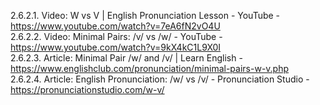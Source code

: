 2.6.2.1. Video: W vs V | English Pronunciation Lesson - YouTube - https://www.youtube.com/watch?v=7eA6fN2vO4U  
2.6.2.2. Video: Minimal Pairs: /v/ vs /w/ - YouTube - https://www.youtube.com/watch?v=9kX4kC1L9X0I  
2.6.2.3. Article: Minimal Pair /w/ and /v/ | Learn English - https://www.englishclub.com/pronunciation/minimal-pairs-w-v.php  
2.6.2.4. Article: English Pronunciation: /w/ vs /v/ - Pronunciation Studio - https://pronunciationstudio.com/w-v/  
